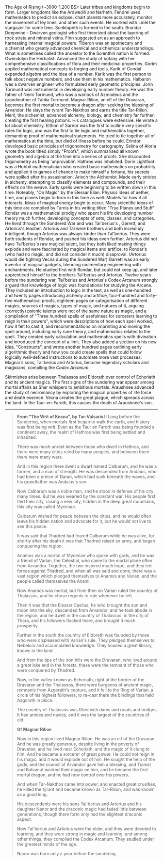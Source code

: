The Age of Rising (~3000-1,200 BS):
Later tribes and kingdoms begin to form. Larger kingdoms like the Ardwedili and Narheth. 
Fendrel used mathematics to predict an eclipse, chart planets more accurately, monitor the movement of ley lines, and other such events. He worked with Liriel the stargazer for some time.
Sunktopeth is formed in the south. 
Brundar Deepmine - Dwarven geologist who first theorized about the layering of rock strata and mineral veins.
Finn suggested art as an approach to harnessing internal magical powers.
Tiberon was an apothecary and alchemist who greatly advanced chemical and alchemical understandings.
What is sometimes called the ancestor to the Solenthiri nation is formed.
Gwendolyn the Herbalist. Advanced the study of botany with her comprehensive classifications of flora and their medicinal properties.
Gorim applied mathematical concepts to forging and tools.
Karik of Gondal expanded algebra and the idea of a number. Karik was the first person to talk about negative numbers, and use them in his mathematics.
Halbaron was a dwarven engineer who formulated early geometric principles.
Jorin Tormund was instrumental in developing early number theory. He was the father of Nemi Tormund, who was a warlock of Azmodeus and the grandmother of Tahlia Tormund.
Magnar Rilion, an elf of the Dravaran, becomes the first mortal to become a dragon after seeking the blessing of Arvandor.
He slays the tyrant Tar-Nakthos and earns the title Tar-Rilion.
Meril, the alchemist, advanced alchemy, biology, and chemistry far further, creating the first healing potions. His catalogues were extensive. He wrote a lot about chemistry.
Elthon of Sarnor was the first to outline very specific rules for logic, and was the first to tie logic and mathematics together, demanding proof of mathematical statements. He tried to tie together all of mathematics at the time, but died of illness before he could.
Erindor developed basic principles of trigonometry for cartography.
Selina of Aloria wrote the book titled simply "Proofs", which summarised all known geometry and algebra at the time into a series of proofs. She discounted trigonometry as being 'unprovable'.
Hathros was inhabited.
Dorin Lightfoot was a Hobbit mathematician who created basic mathematics on probability and applied it to games of chance to make himself a fortune, his secrets were spilled after his assasination.
Arioch the Alchemist. Made early strides in alchemy, attempting to classify elements and compounds, and their effects on the weave.
Early spells were beginning to be written down in this time. Noteably, "On Magic" by the Elessar Elian. Physics ideas of aether, time, and planes begin to form in this time as well. Models for how it all interacts. Ideas of magical energy begin to occur. Many scientific ideas of this time are compiled by Tarnis in his writing titled "True Planes and Stuff"
Rondar was a mathematical prodigy who spent his life developing number theory much further, developing concepts of sets, classes, and categories. He lived through the Sundered War and was Tal'berius's , Garrett, and Artorius's teacher.
Artorius and Tal were brothers and both incredibly intelligent, though Artorius was always kinder than Tal'berius. They were both students of Rondar, and pushed his ideas even further. Artorius did not have Tal'berius's raw magical talent, but they both liked making things explode and were fascinated by magical items and artifice, to Rondar's (who had no magic, and did not consider it much) disaproval. (Artorius would die fighting Vecna during the Sundered War)
Garrett was an early inventor of magical gadgets, blending rudimentary engineering with enchantments. He studied first with Rondar, but could not keep up, and later apprenticed himself to the brothers Tal'berius and Artorius.
Twelve years before the sundering war, Tal'berius and Artorius's Codex Arcanum strongly argued that knowledge of logic was foundational for studying the Arcane. They included an introduction to logic in the text, as well as one-hundred and twenty pages introducing alchemy and artifice, four-hundred and forty-five mathematical proofs, eighteen pages on categorisation of different magics, sources of magics, types of magic, and natures of it, arguing (correctly) psionic talents were not of the same nature as magic, and a compilation of "Three hundred spells of usefulness for sorcerers learning to reign in their powers", which were descriptions of how each spell worked, how it felt to cast it, and recommendations on imprinting and moving the spell around, including early rune theory, and mathematics related to the spell. They created early calculation and mathematics spells with divination and introduced the concept of a limit. They also added a section on his new idea, "Constructs", and wrote another hundred pages outlining early algorithmic theory and how you could create spells that could follow logically well-defined instructions to automate more vast processes.
Magnar’s sons, Tal’berius and Artorius, become legendary scholars and magicians, compiling the *Codex Arcanum*.

Skirmishes arise between Thalassos and Eldorath over control of Echoriath and its ancient magics.
The first signs of the sundering war appear among mortal affairs as Shar whispers to ambitious mortals.
Araushnee advanced the study of necromancy by exploring the magical properties of life force and death essence. 
Vecna creates the great plague, which spreads across the land. In the Taur-en-Faroth, this causes the death of Araushnee's son.


---

> **From "The Writ of Kesna", by Tar-Valsaris II**
> Long before the Sundering, when mortals first began to walk the earth, and history was first being writ. Even as the Taur en Faroth was being founded a continent away, the realm of Hathros was first being settled and inhabited. 
> 
> There was much unrest between those who dwelt in Hathros, and there were many cities ruled by many peoples, and between them there were many wars. 
> 
> And in this region there dwelt a dwarf named Calbarum, and he was a farmer, and a man of strength. He was descended from Andaius, who had been a prince of Daran, which had sunk beneath the waves, and his grandfather was Andaius's son. 
> 
> Now Calbarum was a noble man, and he stood in defense of his city many times. But he was wearied by the constant war. His people first fled their city, raising a new city, hidden in the deep great mountains, this city was called Mycenae.
> 
> Calbarum wished for peace between the cities, and he would often leave his hidden nation and advocate for it, but he would not live to see this peace.
> 
> It was said that Thadred had feared Calbarum while he was alive, for shortly after his death it was that Thadred raised an army, and began conquering the region.
> 
> Anamos was a mortal of Mycenae who spoke with gods, and he was a friend of Varian, the Celestial, who came to the mortal plane often from Arvandor. Together, the two inspired much hope, and they led forces against Thadred, and when all was said and done, there was a vast region which pledged themselves to Anamos and Varian, and the people called themselves the Anami.
> 
> Now Anamos was mortal, but from then on Varian ruled the country of Thalassos, and he chose regents to rule whenever he left.
> 
> Then it was that the Elessar Caellus, he who brought the sun and moon into the sky, descended from Arvandor, and he took abode in the region, and he dwelt in the country of Thalassos, in the city of Thara, and his followers flocked there, and brought it much prosperity.
> 
> Further in the south the country of Eldorath was founded by those who were displeased with Varian's rule. They pledged themselves to Nebelum and accumulated knowledge. They housed a great library, known in the land.
> 
> And from the tips of the iron hills were the Dravaran, who lived around a great lake and in the forests, these were the remnant of those who were conquered by Thadred.
> 
> Now, in the valley known as Echoriath, right at the border of the Dravaran and the Thalassos, there were burgeons of ancient magic, remnants from Azgorath's capture, and it fell to the Ring of Varian, a circle of his highest followers, to re-cast there the bindings that held Azgorath in place.
> 
> The country of Thalassos was filled with dams and roads and bridges. It had armies and navies, and it was the largest of the countries of old.
> 
> **Of Magnar Rilion**
> 
> Now in this region lived Magnar Rilion. He was an elf of the Dravaran. And he was greatly generous, despite living in the poverty of Dravaran, and he lived near Echoriath, and the magic of it clung to him. And he became a sorcerer of great power. He could not reign in his magic, and it would explode out of him. He sought the help of the gods, and the council of Arvandor gave him a blessing, and Tiamat and Bahamut worked their magic on him, and he became the first mortal dragon, and he had now control over his powers. 
> 
> And when Tar-Nakthos came into power, and enacted great cruelties, he killed the tyrant and became known as Tar-Rilion, and was known as a good king.
> 
> His descendents were his sons Tal'berius and Artorius and his daughter Nanor and the draconic magic had faded little between generations, though there form only had the slightest draconic aspect. 
> 
> Now Tal'berius and Artorius were the elder, and they were devoted to learning, and they were strong in magic and learning. and among other things, they compiled the Codex Arcanum. They studied under the greatest minds of the age.
> 
> Nanor was born only a year before the sundering.
